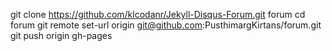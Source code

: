 git clone https://github.com/klcodanr/Jekyll-Disqus-Forum.git forum
cd forum
git remote set-url origin git@github.com:PusthimargKirtans/forum.git
git push origin gh-pages
